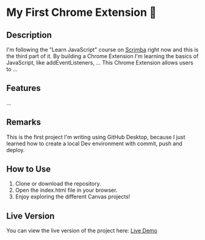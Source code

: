 # My First Chrome Extension 🧩

## Description
I'm following the "Learn JavaScript" course on [Scrimba](https://scrimba.com/home) right now and this is the third part of it.
By building a Chrome Extension I'm learning the basics of JavaScript, like addEventListeners, ...
This Chrome Extension allows users to ...

## Features
...


## Remarks
This is the first project I'm writing using GitHub Desktop, because I just learned how to create a local Dev environment with commit, push and deploy.

## How to Use
1. Clone or download the repository.
2. Open the index.html file in your browser.
3. Enjoy exploring the different Canvas projects!

## Live Version
You can view the live version of the project here: [Live Demo](https://robinsrepository.github.io/first-chrome-extension/)


